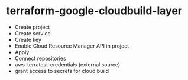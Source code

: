 # terraform-google-cloudbuild-layer
 
- Create project
- Create service
- Create key
- Enable Cloud Resource Manager API in project
- Apply
- Connect repositories
- aws-terratest-credentials (external source)
- grant access to secrets for cloud build

